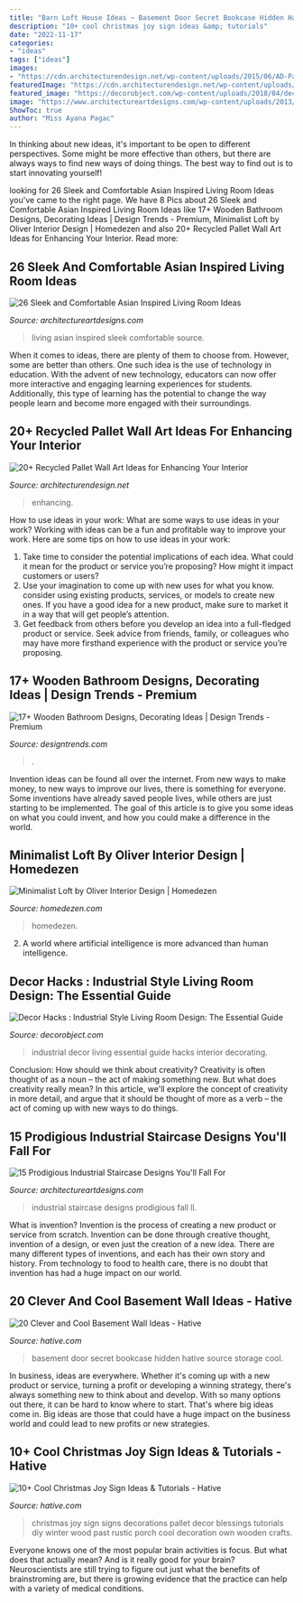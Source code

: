 ```yaml
---
title: "Barn Loft House Ideas ~ Basement Door Secret Bookcase Hidden Hative Source Storage Cool"
description: "10+ cool christmas joy sign ideas &amp; tutorials"
date: "2022-11-17"
categories:
- "ideas"
tags: ["ideas"]
images:
- "https://cdn.architecturendesign.net/wp-content/uploads/2015/06/AD-Pallet-Wall-Art-9.jpg"
featuredImage: "https://cdn.architecturendesign.net/wp-content/uploads/2015/06/AD-Pallet-Wall-Art-9.jpg"
featured_image: "https://decorobject.com/wp-content/uploads/2018/04/decor-hacks-industrial-style-living-room-design-the-essential-guide.jpg"
image: "https://www.architectureartdesigns.com/wp-content/uploads/2013/11/1733.jpg"
ShowToc: true
author: "Miss Ayana Pagac"
---
```



In thinking about new ideas, it's important to be open to different perspectives. Some might be more effective than others, but there are always ways to find new ways of doing things. The best way to find out is to start innovating yourself!

	

		
looking for 26 Sleek and Comfortable Asian Inspired Living Room Ideas you've came to the right page. We have 8 Pics about 26 Sleek and Comfortable Asian Inspired Living Room Ideas like 17+ Wooden Bathroom Designs, Decorating Ideas | Design Trends - Premium, Minimalist Loft by Oliver Interior Design | Homedezen and also 20+ Recycled Pallet Wall Art Ideas for Enhancing Your Interior. Read more:
		
    
## 26 Sleek And Comfortable Asian Inspired Living Room Ideas

<img loading=lazy src="https://www.architectureartdesigns.com/wp-content/uploads/2013/11/1733.jpg" onerror="this.onerror=null;this.src='https://tse2.mm.bing.net/th?id=OIP.n1XStjgo5e7Ac8psSl8-sgHaJQ&amp;pid=15.1';" alt="26 Sleek and Comfortable Asian Inspired Living Room Ideas">

_Source: architectureartdesigns.com_

>living asian inspired sleek comfortable source. 

	

When it comes to ideas, there are plenty of them to choose from. However, some are better than others. One such idea is the use of technology in education. With the advent of new technology, educators can now offer more interactive and engaging learning experiences for students. Additionally, this type of learning has the potential to change the way people learn and become more engaged with their surroundings.

    
## 20+ Recycled Pallet Wall Art Ideas For Enhancing Your Interior

<img loading=lazy src="https://cdn.architecturendesign.net/wp-content/uploads/2015/06/AD-Pallet-Wall-Art-9.jpg" onerror="this.onerror=null;this.src='https://tse1.mm.bing.net/th?id=OIP.xZGMJb9Zy_pKMOJAJpu9VgHaLH&amp;pid=15.1';" alt="20+ Recycled Pallet Wall Art Ideas for Enhancing Your Interior">

_Source: architecturendesign.net_

>enhancing. 

	

How to use ideas in your work: What are some ways to use ideas in your work?
Working with ideas can be a fun and profitable way to improve your work. Here are some tips on how to use ideas in your work: 
1. Take time to consider the potential implications of each idea. What could it mean for the product or service you’re proposing? How might it impact customers or users? 
2. Use your imagination to come up with new uses for what you know. consider using existing products, services, or models to create new ones. If you have a good idea for a new product, make sure to market it in a way that will get people’s attention. 
3. Get feedback from others before you develop an idea into a full-fledged product or service. Seek advice from friends, family, or colleagues who may have more firsthand experience with the product or service you’re proposing.

    
## 17+ Wooden Bathroom Designs, Decorating Ideas | Design Trends - Premium

<img loading=lazy src="https://images.designtrends.com/wp-content/uploads/2016/03/09141514/Wooden-Rustic-Bathroom.jpg" onerror="this.onerror=null;this.src='https://tse2.mm.bing.net/th?id=OIP.cdKEIhKBkmZWffZsuvgh4QHaLH&amp;pid=15.1';" alt="17+ Wooden Bathroom Designs, Decorating Ideas | Design Trends - Premium">

_Source: designtrends.com_

>. 

	

Invention ideas can be found all over the internet. From new ways to make money, to new ways to improve our lives, there is something for everyone. Some inventions have already saved people lives, while others are just starting to be implemented. The goal of this article is to give you some ideas on what you could invent, and how you could make a difference in the world.

    
## Minimalist Loft By Oliver Interior Design | Homedezen

<img loading=lazy src="http://www.homedezen.com/wp-content/uploads/2014/09/Minimalist-Loft-by-Oliver-Interior-Design-16.jpg" onerror="this.onerror=null;this.src='https://tse3.mm.bing.net/th?id=OIP.PDWu-7qU-dy7dZAi63Po0wHaE1&amp;pid=15.1';" alt="Minimalist Loft by Oliver Interior Design | Homedezen">

_Source: homedezen.com_

>homedezen. 

	

2. A world where artificial intelligence is more advanced than human intelligence. 

    
## Decor Hacks : Industrial Style Living Room Design: The Essential Guide

<img loading=lazy src="https://decorobject.com/wp-content/uploads/2018/04/decor-hacks-industrial-style-living-room-design-the-essential-guide.jpg" onerror="this.onerror=null;this.src='https://tse2.mm.bing.net/th?id=OIP.80GrH5v3PoV4c5gTrG4WMgHaIT&amp;pid=15.1';" alt="Decor Hacks : Industrial Style Living Room Design: The Essential Guide">

_Source: decorobject.com_

>industrial decor living essential guide hacks interior decorating. 

	

Conclusion: How should we think about creativity?
Creativity is often thought of as a noun – the act of making something new. But what does creativity really mean? In this article, we'll explore the concept of creativity in more detail, and argue that it should be thought of more as a verb – the act of coming up with new ways to do things.

    
## 15 Prodigious Industrial Staircase Designs You&#039;ll Fall For

<img loading=lazy src="https://www.architectureartdesigns.com/wp-content/uploads/2015/12/15-Prodigious-Industrial-Staircase-Designs-Youll-Fall-For-4.jpg" onerror="this.onerror=null;this.src='https://tse2.mm.bing.net/th?id=OIP.LbbYLqmDi-abZ9ZWH-BSCAAAAA&amp;pid=15.1';" alt="15 Prodigious Industrial Staircase Designs You&#039;ll Fall For">

_Source: architectureartdesigns.com_

>industrial staircase designs prodigious fall ll. 

	

What is invention?
Invention is the process of creating a new product or service from scratch. Invention can be done through creative thought, invention of a design, or even just the creation of a new idea. There are many different types of inventions, and each has their own story and history. From technology to food to health care, there is no doubt that invention has had a huge impact on our world.

    
## 20 Clever And Cool Basement Wall Ideas - Hative

<img loading=lazy src="https://hative.com/wp-content/uploads/2014/05/basement-wall-ideas/2-secret-bookcase-door.jpg" onerror="this.onerror=null;this.src='https://tse1.mm.bing.net/th?id=OIP.m3PQnOQWs2APjJCyO4gy5wHaJ4&amp;pid=15.1';" alt="20 Clever and Cool Basement Wall Ideas - Hative">

_Source: hative.com_

>basement door secret bookcase hidden hative source storage cool. 

	

In business, ideas are everywhere. Whether it's coming up with a new product or service, turning a profit or developing a winning strategy, there's always something new to think about and develop. With so many options out there, it can be hard to know where to start. That's where big ideas come in. Big ideas are those that could have a huge impact on the business world and could lead to new profits or new strategies.

    
## 10+ Cool Christmas Joy Sign Ideas &amp; Tutorials - Hative

<img loading=lazy src="https://hative.com/wp-content/uploads/2014/09/christmas-joy-sign/10-christmas-joy-sign-ideas-and-tutorials.jpg" onerror="this.onerror=null;this.src='https://tse4.mm.bing.net/th?id=OIP.l2F_ERFExURqzRMtj-SSXQHaJ4&amp;pid=15.1';" alt="10+ Cool Christmas Joy Sign Ideas &amp; Tutorials - Hative">

_Source: hative.com_

>christmas joy sign signs decorations pallet decor blessings tutorials diy winter wood past rustic porch cool decoration own wooden crafts. 

	

Everyone knows one of the most popular brain activities is focus. But what does that actually mean? And is it really good for your brain? Neuroscientists are still trying to figure out just what the benefits of brainstroming are, but there is growing evidence that the practice can help with a variety of medical conditions.

